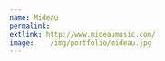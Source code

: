```yaml
---
name: Mideau
permalink: 
extlink: http://www.mideaumusic.com/
image:    /img/portfolio/mideau.jpg
---
```

